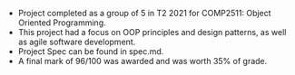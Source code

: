 - Project completed as a group of 5 in T2 2021 for COMP2511: Object Oriented Programming.
- This project had a focus on OOP principles and design patterns, as well as agile software development.
- Project Spec can be found in spec.md.
- A final mark of 96/100 was awarded and was worth 35% of grade.

